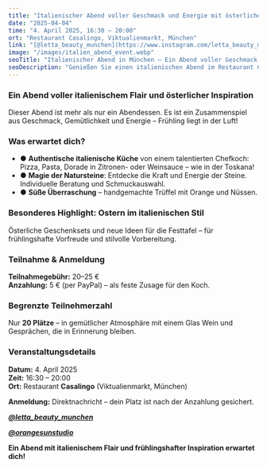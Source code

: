 ```yaml
---
title: "Italienischer Abend voller Geschmack und Energie mit österlicher Stimmung"
date: "2025-04-04"
time: "4. April 2025, 16:30 – 20:00"
ort: "Restaurant Casalingo, Viktualienmarkt, München"
link: "[@letta_beauty_munchen](https://www.instagram.com/letta_beauty_munchen), [@orangesunstudio](https://www.instagram.com/orangesunstudio)"
image: "/images/italien_abend_event.webp"
seoTitle: "Italienischer Abend in München – Ein Abend voller Geschmack und österlicher Stimmung"
seoDescription: "Genießen Sie einen italienischen Abend im Restaurant Casalingo in München mit köstlicher italienischer Küche, österlicher Atmosphäre und jeder Menge Energie. Ein einzigartiges Event am 4. April 2025!"
---
```


### Ein Abend voller italienischem Flair und österlicher Inspiration

Dieser Abend ist mehr als nur ein Abendessen. Es ist ein Zusammenspiel aus Geschmack, Gemütlichkeit und Energie – Frühling liegt in der Luft!

### Was erwartet dich?
- ● **Authentische italienische Küche** von einem talentierten Chefkoch: Pizza, Pasta, Dorade in Zitronen- oder Weinsauce – wie in der Toskana!
- ● **Magie der Natursteine**: Entdecke die Kraft und Energie der Steine. Individuelle Beratung und Schmuckauswahl.
- ● **Süße Überraschung** – handgemachte Trüffel mit Orange und Nüssen.

### Besonderes Highlight: Ostern im italienischen Stil
Österliche Geschenksets und neue Ideen für die Festtafel – für frühlingshafte Vorfreude und stilvolle Vorbereitung.

### Teilnahme & Anmeldung
**Teilnahmegebühr:** 20–25 €  
**Anzahlung:** 5 € (per PayPal) – als feste Zusage für den Koch.

### Begrenzte Teilnehmerzahl
Nur **20 Plätze** – in gemütlicher Atmosphäre mit einem Glas Wein und Gesprächen, die in Erinnerung bleiben.

### **Veranstaltungsdetails**
**Datum:** 4. April 2025  
**Zeit:** 16:30 – 20:00  
**Ort:** Restaurant **Casalingo** (Viktualienmarkt, München)

**Anmeldung:** Direktnachricht – dein Platz ist nach der Anzahlung gesichert.

***[@letta_beauty_munchen](https://www.instagram.com/letta_viletta?igsh=MXhlcGcyZGM0enl0Yw==)*** 

***[@orangesunstudio](https://www.instagram.com/orangesunstudio)***

**Ein Abend mit italienischem Flair und frühlingshafter Inspiration erwartet dich!**

